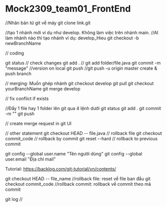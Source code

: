 # Mock2309_team01_FrontEnd

//Nhân bản từ git về máy
git clone link.git

//tạo 1 nhánh mới ví dụ như develop. Không làm việc trên nhánh main.
//AI làm nhánh nào thì tạo nhánh ví dụ: develop_Hieu
git checkout -b newBranchName

// coding

git status		  		 // check changes
git add . 		  		 // git add folder/file.java
git commit -m "message"  //version on local
git push 		  //git push -u origin master    create & push branch

// merging: Muốn ghép nhánh
git checkout develop
git pull
git checkout yourBranchName
git merge develop

// fix conflict if exists

//Đẩy 1 file hay 1 folder lên git qua 4 lệnh dưới
git status
git add .
git commit -m ""
git push

// create merge request in git UI


// other statement
 git checkout HEAD -- file.java		// rollback file
 git checkout commit_code			// rollback by commit
 git reset --hard					// rollback to previous commit
 
git config --global user.name "Tên người dùng"
git config --global user.email "Địa chỉ mail"
 
Tutorial: https://backlog.com/git-tutorial/vn/contents/


 git checkout HEAD -- file_name //rollback file: reset về file ban đầu
 git checkout commit_code //rollback commit: rollback về commit theo mã commit
 

git log //
